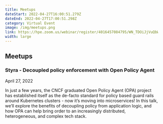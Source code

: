 ```yaml
---
title: Meetups
dateStart: 2022-04-27T16:00:51.279Z
dateEnd: 2022-04-27T17:00:51.298Z
category: Virtual Event
image: /img/meetups.png
link: https://hpe.zoom.us/webinar/register/4016457084795/WN_TDOiJjVuQbW7vfSs3WYJeA
width: large
---
```

## Meetups



### Styra - Decoupled policy enforcement with Open Policy Agent



April 27, 2022



In just a few years, the CNCF graduated Open Policy Agent (OPA) project has established itself as the de-facto standard for policy based guard rails around Kubernetes clusters - now it’s moving into microservices! In this talk, we’ll explore the benefits of decoupling policy from application logic, and how OPA can help bring order to an increasingly distributed, heterogeneous, and complex tech stack.